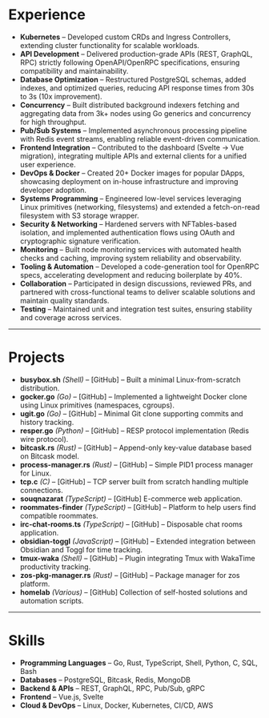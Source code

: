 # Experience

* **Kubernetes** – Developed custom CRDs and Ingress Controllers, extending cluster functionality for scalable workloads.
* **API Development** – Delivered production-grade APIs (REST, GraphQL, RPC) strictly following OpenAPI/OpenRPC specifications, ensuring compatibility and maintainability.
* **Database Optimization** – Restructured PostgreSQL schemas, added indexes, and optimized queries, reducing API response times from 30s to 3s (10x improvement).
* **Concurrency** – Built distributed background indexers fetching and aggregating data from 3k+ nodes using Go generics and concurrency for high throughput.
* **Pub/Sub Systems** – Implemented asynchronous processing pipeline with Redis event streams, enabling reliable event-driven communication.
* **Frontend Integration** – Contributed to the dashboard (Svelte → Vue migration), integrating multiple APIs and external clients for a unified user experience.
* **DevOps & Docker** – Created 20+ Docker images for popular DApps, showcasing deployment on in-house infrastructure and improving developer adoption.
* **Systems Programming** – Engineered low-level services leveraging Linux primitives (networking, filesystems) and extended a fetch-on-read filesystem with S3 storage wrapper.
* **Security & Networking** – Hardened servers with NFTables-based isolation, and implemented authentication flows using OAuth and cryptographic signature verification.
* **Monitoring** – Built node monitoring services with automated health checks and caching, improving system reliability and observability.
* **Tooling & Automation** – Developed a code-generation tool for OpenRPC specs, accelerating development and reducing boilerplate by 40%.
* **Collaboration** – Participated in design discussions, reviewed PRs, and partnered with cross-functional teams to deliver scalable solutions and maintain quality standards.
* **Testing** – Maintained unit and integration test suites, ensuring stability and coverage across services.

---

# Projects

* **busybox.sh** *(Shell)* – [GitHub] – Built a minimal Linux-from-scratch distribution.
* **gocker.go** *(Go)* – [GitHub] – Implemented a lightweight Docker clone using Linux primitives (namespaces, cgroups).
* **ugit.go** *(Go)* – [GitHub] – Minimal Git clone supporting commits and history tracking.
* **resper.go** *(Python)* – [GitHub] – RESP protocol implementation (Redis wire protocol).
* **bitcask.rs** *(Rust)* – [GitHub] – Append-only key-value database based on Bitcask model.
* **process-manager.rs** *(Rust)* – [GitHub] – Simple PID1 process manager for Linux.
* **tcp.c** *(C)* – [GitHub] – TCP server built from scratch handling multiple connections.
* **souqnazarat** *(TypeScript)* – [GitHub] E-commerce web application.
* **roommates-finder** *(TypeScript)* – [GitHub] – Platform to help users find compatible roommates.
* **irc-chat-rooms.ts** *(TypeScript)* – [GitHub] – Disposable chat rooms application.
* **obsidian-toggl** *(JavaScript)* – [GitHub] – Extended integration between Obsidian and Toggl for time tracking.
* **tmux-waka** *(Shell)* – [GitHub] – Plugin integrating Tmux with WakaTime productivity tracking.
* **zos-pkg-manager.rs** *(Rust)* – [GitHub] – Package manager for zos platform.
* **homelab** *(Various)* – [GitHub] Collection of self-hosted solutions and automation scripts.

---

# Skills

* **Programming Languages** – Go, Rust, TypeScript, Shell, Python, C, SQL, Bash
* **Databases** – PostgreSQL, Bitcask, Redis, MongoDB
* **Backend & APIs** – REST, GraphQL, RPC, Pub/Sub, gRPC
* **Frontend** – Vue.js, Svelte
* **Cloud & DevOps** – Linux, Docker, Kubernetes, CI/CD, AWS
